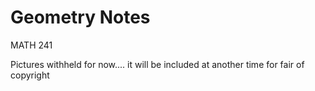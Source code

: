 # Geometry Notes

MATH 241

Pictures withheld for now.... it will be included at another time for fair of copyright